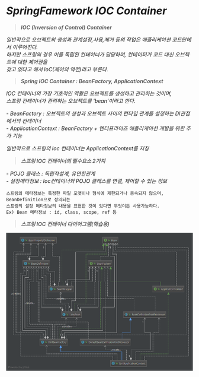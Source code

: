 # ***SpringFamework IOC Container***
> ***IOC (Inversion of Control) Container***  

_일반적으로 오브젝트의 생성과 관계설정,사용,제거 등의 작업은 애플리케이션 코드단에서 이루어진다._  
_하지만 스프링의 경우 이를 독립된 컨테이너가 담당하며, 컨테이터가 코드 대신 오브젝트에 대한 제어권을_  
_갖고 있다고 해서 IoC(제어의 역전)라고 부른다._  

> ***Spring IOC Container : BeanFactory, ApplicationContext***  

_IOC 컨테이너의 가장 기초적인 역활은 오브젝트를 생성하고 관리하는 것이며,_  
_스프링 컨테이너가 관리하는 오브젝트를 'bean'이라고 한다._  

_- BeanFactory : 오브젝트의 생성과 오브젝트 사이의 런타임 관계를 설정하는 DI관점에서의 컨테이너_  
_- ApplicationContext : BeanFactory + 엔터프라이즈 애플리케이션 개발을 위한 추가 기능_  

_일반적으로 스프링의 Ioc 컨테이너는 ApplicationContext를 지칭_  

> ***스프링 IOC 컨테이너의 필수요소 2가지***  

_- POJO 클래스 : 독립적설계, 유연한관계_  
_- 설정메타정보 : Ioc컨테이너와 POJO 클래스를 연결, 제어할 수 있는 정보_  
```
스프링의 메타정보는 특정한 파일 포맷이나 형식에 제한되거나 종속되지 않으며, BeanDefinition으로 정의되는
스프링의 설정 메타정보의 내용을 표현한 것이 있다면 무엇이든 사용가능하다.
Ex) Bean 메타정보 : id, class, scope, ref 등
```

> ***스프링 IOC 컨테이너 다이어그램(학습용)***

![spring_ioc](/spring_ioc.png)
